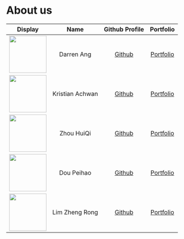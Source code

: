 # About us

Display |      Name       | Github Profile | Portfolio 
--------|:---------------:|:--------------:|:---------:
<img src="https://avatars.githubusercontent.com/u/15652564?v=4" width="100"/> | Darren Ang | [Github](https://github.com/darrenangwx) | [Portfolio](team/darrenangwx.md)
<img src="https://avatars.githubusercontent.com/u/92352682?v=4" width="100"/> | Kristian Achwan | [Github](https://github.com/kristianachwan) | [Portfolio](team/kristianachwan.md)
<img src="https://avatars.githubusercontent.com/u/88623728?v=4" width="100"/>  |Zhou HuiQi | [Github](https://github.com/stella1585) | [Portfolio](team/stella1585.md)
<img src="https://avatars.githubusercontent.com/u/90822875?v=4" width="100"/>  |   Dou Peihao    | [Github](https://github.com/douph810975) | [Portfolio](team/douph810975.md)
<img src="https://avatars.githubusercontent.com/u/87852386?v=4" width="100"/> | Lim Zheng Rong | [Github](https://github.com/Zeno-Zr) | [Portfolio](team/zeno-zr.md)
